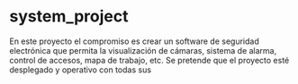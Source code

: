 # system_project
En este proyecto el compromiso es crear un software de seguridad electrónica que permita la visualización de cámaras, sistema de alarma, control de accesos, mapa de trabajo, etc. Se pretende que el proyecto esté desplegado y operativo con todas sus 
